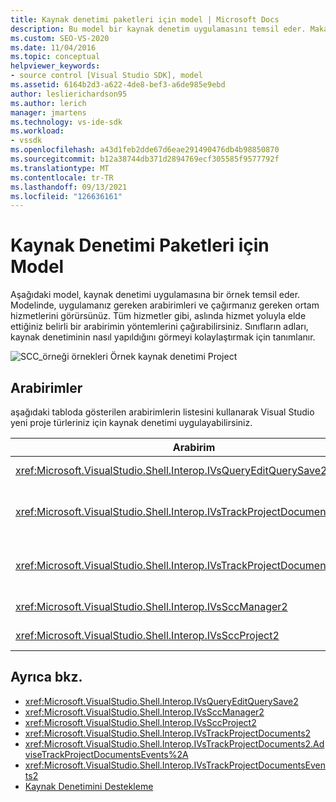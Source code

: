 ```yaml
---
title: Kaynak denetimi paketleri için model | Microsoft Docs
description: Bu model bir kaynak denetim uygulamasını temsil eder. Makale, kaynak denetiminin nasıl yapıldığını görmeyi kolaylaştırmak için sınıfların adlarını gösterir.
ms.custom: SEO-VS-2020
ms.date: 11/04/2016
ms.topic: conceptual
helpviewer_keywords:
- source control [Visual Studio SDK], model
ms.assetid: 6164b2d3-a622-4de8-bef3-a6de985e9ebd
author: leslierichardson95
ms.author: lerich
manager: jmartens
ms.technology: vs-ide-sdk
ms.workload:
- vssdk
ms.openlocfilehash: a43d1feb2dde67d6eae291490476db4b98850870
ms.sourcegitcommit: b12a38744db371d2894769ecf305585f9577792f
ms.translationtype: MT
ms.contentlocale: tr-TR
ms.lasthandoff: 09/13/2021
ms.locfileid: "126636161"
---
```

# <a name="model-for-source-control-packages"></a>Kaynak Denetimi Paketleri için Model
Aşağıdaki model, kaynak denetimi uygulamasına bir örnek temsil eder. Modelinde, uygulamanız gereken arabirimleri ve çağırmanız gereken ortam hizmetlerini görürsünüz. Tüm hizmetler gibi, aslında hizmet yoluyla elde ettiğiniz belirli bir arabirimin yöntemlerini çağırabilirsiniz. Sınıfların adları, kaynak denetiminin nasıl yapıldığını görmeyi kolaylaştırmak için tanımlanır.

 ![SCC&#95;örneği örnekleri](../../extensibility/internals/media/scc_tup.gif "SCC_TUP") Örnek kaynak denetimi Project

## <a name="interfaces"></a>Arabirimler
 aşağıdaki tabloda gösterilen arabirimlerin listesini kullanarak Visual Studio yeni proje türleriniz için kaynak denetimi uygulayabilirsiniz.

|Arabirim|Kullanın|
|---------------|---------|
|<xref:Microsoft.VisualStudio.Shell.Interop.IVsQueryEditQuerySave2>|Dosyalar kaydedilmeden veya değiştirmeden önce projeler ve düzenleyicilerle çağırılır. Bu arabirime hizmet kullanılarak erişilir <xref:Microsoft.VisualStudio.Shell.Interop.SVsQueryEditQuerySave> .|
|<xref:Microsoft.VisualStudio.Shell.Interop.IVsTrackProjectDocuments2>|Bir dosya veya dizin ekleme, kaldırma veya yeniden adlandırma izni istemek için projeler tarafından çağırılır. Bu arabirim, bir onaylanan ekleme, kaldırma veya yeniden adlandırma eylemi tamamlandığında ortamı bilgilendirmek için projeler tarafından da çağrılır. Hizmet kullanılarak erişilir <xref:Microsoft.VisualStudio.Shell.Interop.SVsTrackProjectDocuments> .|
|<xref:Microsoft.VisualStudio.Shell.Interop.IVsTrackProjectDocumentsEvents2>|Projeler bir dosya veya dizin ekler, yeniden adlandırdığınızda veya kaldırırken bildirim almak üzere kaydeden herhangi bir varlık tarafından uygulanır. Olay bildirimine kaydolmak için çağrısı yapın <xref:Microsoft.VisualStudio.Shell.Interop.IVsTrackProjectDocuments2.AdviseTrackProjectDocumentsEvents%2A> .|
|<xref:Microsoft.VisualStudio.Shell.Interop.IVsSccManager2>|Kaynak denetim paketiyle kaydolmak ve kaynak denetimi durumu hakkında bilgi almak için projeler tarafından çağırılır. Bu arabirime hizmet kullanılarak erişilir <xref:Microsoft.VisualStudio.Shell.Interop.SVsSccManager> .|
|<xref:Microsoft.VisualStudio.Shell.Interop.IVsSccProject2>|Dosyalar hakkında bilgi edinmek ve proje dosyası için gereken kaynak denetimi ayarlarını almak için proje tarafından uygulanır.|

## <a name="see-also"></a>Ayrıca bkz.
- <xref:Microsoft.VisualStudio.Shell.Interop.IVsQueryEditQuerySave2>
- <xref:Microsoft.VisualStudio.Shell.Interop.IVsSccManager2>
- <xref:Microsoft.VisualStudio.Shell.Interop.IVsSccProject2>
- <xref:Microsoft.VisualStudio.Shell.Interop.IVsTrackProjectDocuments2>
- <xref:Microsoft.VisualStudio.Shell.Interop.IVsTrackProjectDocuments2.AdviseTrackProjectDocumentsEvents%2A>
- <xref:Microsoft.VisualStudio.Shell.Interop.IVsTrackProjectDocumentsEvents2>
- [Kaynak Denetimini Destekleme](../../extensibility/internals/supporting-source-control.md)
